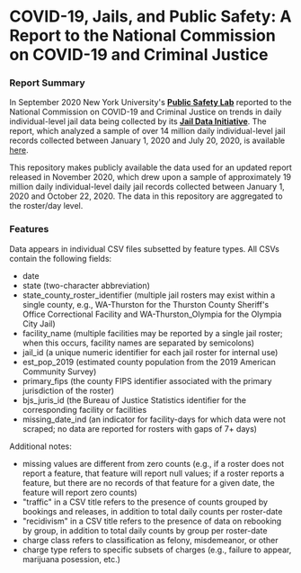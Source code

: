 # COVID-19, Jails, and Public Safety: A Report to the National Commission on COVID-19 and Criminal Justice
### Report Summary 

In September 2020 New York University's <a href="https://publicsafetylab.org/"><b>Public Safety Lab</b></a> reported to the National Commission on COVID-19 and Criminal Justice on trends in daily individual-level jail data being collected by its <a href="https://publicsafetylab.org/jail-data-initiative"><b>Jail Data Initiative</b></a>. The report, which analyzed a sample of over 14 million daily individual-level jail records collected between January 1, 2020 and July 20, 2020, is available <a href="https://cdn.ymaws.com/counciloncj.org/resource/resmgr/covid_commission/covid-19,_jails,_and_public_.pdf">here</a>.

This repository makes publicly available the data used for an updated report released in November 2020, which drew upon a sample of approximately 19 million daily individual-level daily jail records collected between January 1, 2020 and October 22, 2020. The data in this repository are aggregated to the roster/day level.

### Features

Data appears in individual CSV files subsetted by feature types. All CSVs contain the following fields:

<ul>
  <li>date</li>
  <li>state (two-character abbreviation)</li>
  <li>state_county_roster_identifier (multiple jail rosters may exist within a single county, e.g., WA-Thurston for the Thurston County Sheriff's Office Correctional Facility and WA-Thurston_Olympia for the Olympia City Jail)</li>
  <li>facility_name (multiple facilities may be reported by a single jail roster; when this occurs, facility names are separated by semicolons)</li>
  <li>jail_id (a unique numeric identifier for each jail roster for internal use)</li>
  <li>est_pop_2019 (estimated county population from the 2019 American Community Survey)</li>
  <li>primary_fips (the county FIPS identifier associated with the primary jurisdiction of the roster)</li>
  <li>bjs_juris_id (the Bureau of Justice Statistics identifier for the corresponding facility or facilities</li>
  <li>missing_date_ind (an indicator for facility-days for which data were not scraped; no data are reported for rosters with gaps of 7+ days)</li>
</ul>

Additional notes:

<ul>
  <li>missing values are different from zero counts (e.g., if a roster does not report a feature, that feature will report null values; if a roster reports a feature, but there are no records of that feature for a given date, the feature will report zero counts)</li>
  <li>"traffic" in a CSV title refers to the presence of counts grouped by bookings and releases, in addition to total daily counts per roster-date</li>
  <li>"recidivism" in a CSV title refers to the presence of data on rebooking by group, in addition to total daily counts by group per roster-date</li>
  <li>charge class refers to classification as felony, misdemeanor, or other</li>
  <li>charge type refers to specific subsets of charges (e.g., failure to appear, marijuana posession, etc.)</li>
</ul>
